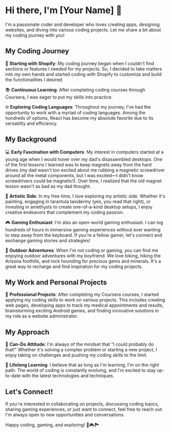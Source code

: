 # Hi there, I'm [Your Name] 👋

I'm a passionate coder and developer who loves creating apps, designing websites, and diving into various coding projects. Let me share a bit about my coding journey with you!

## My Coding Journey

🛒 **Starting with Shopify**: My coding journey began when I couldn't find sections or features I needed for my projects. So, I decided to take matters into my own hands and started coding with Shopify to customize and build the functionalities I desired.

📚 **Continuous Learning**: After completing coding courses through Coursera, I was eager to put my skills into practice.

🌐 **Exploring Coding Languages**: Throughout my journey, I've had the opportunity to work with a myriad of coding languages. Among the hundreds of options, React has become my absolute favorite due to its versatility and efficiency.

## My Background

💻 **Early Fascination with Computers**: My interest in computers started at a young age when I would hover over my dad's disassembled desktops. One of the first lessons I learned was to keep magnets away from the hard drives (my dad wasn't too excited
about me rubbing a magnetic screwdriver around all the metal components, but I was excited—I didn't know screwdrivers could be magnetic!). Over time, I realized that the old magnet lesson wasn't as bad as my dad thought.

🎨 **Artistic Side**: In my free time, I love exploring my artistic side. Whether it's painting, engaging in tarantula taxidermy (yes, you read that right), or investing in amethysts to create one-of-a-kind desktop setups, I enjoy creative endeavors that
complement my coding passion.

🎮 **Gaming Enthusiast**: I'm also an open-world gaming enthusiast. I can log hundreds of hours in immersive gaming experiences without ever wanting to step away from the keyboard. If you're a fellow gamer, let's connect and exchange gaming stories and strategies!

🚴 **Outdoor Adventures**: When I'm not coding or gaming, you can find me enjoying outdoor adventures with my boyfriend. We love biking, hiking the Arizona foothills, and rock hounding for precious gems and minerals. It's a great way to recharge and find inspiration 
for my coding projects.

## My Work and Personal Projects

🏢 **Professional Projects**: After completing my Coursera courses, I started applying my coding skills to work on various projects. This includes creating web pages, developing apps to track my medical appointments and results, brainstorming exciting Android 
games, and finding innovative solutions in my role as a website administrator.


## My Approach

🚀 **Can-Do Attitude**: I'm always of the mindset that "I could probably do that!" Whether it's solving a complex problem or starting a new project, I enjoy taking on challenges and pushing my coding skills to the limit.

📖 **Lifelong Learning**: I believe that as long as I'm learning, I'm on the right path. The world of coding is constantly evolving, and I'm excited to stay up-to-date with the latest technologies and techniques.

## Let's Connect!

If you're interested in collaborating on projects, discussing coding topics, sharing gaming experiences, or just want to connect, feel free to reach out. I'm always open to new opportunities and conversations.

Happy coding, gaming, and exploring! 🚀🎮🏞️


